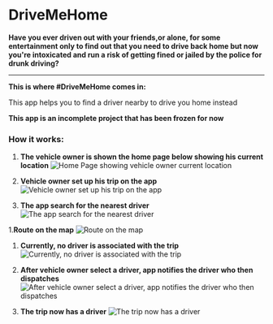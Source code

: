 # DriveMeHome

**Have you ever driven out with your friends,or alone, for some
entertainment only to find out that you need to drive back home but now
you're intoxicated and run a risk of getting fined or jailed by the
police for drunk driving?**

***

**This is where #DriveMeHome comes in:**

This app helps you to find a driver nearby to drive you home instead

**This app is an incomplete project that has been frozen for now**

### How it works:

1. **The vehicle owner is shown the home page below showing his current location**
![Home Page showing vehicle owner current location](https://user-images.githubusercontent.com/36502090/80468706-cfc59980-893f-11ea-8bc8-6e791f6703e0.jpg)

1. **Vehicle owner set up his trip on the app**
![Vehicle owner set up his trip on the app](https://user-images.githubusercontent.com/36502090/80468705-cfc59980-893f-11ea-8f00-d69bc7014e62.jpg)

1. **The app search for the nearest driver**
![The app search for the nearest driver](https://user-images.githubusercontent.com/36502090/80468707-cfc59980-893f-11ea-987a-92bc8d3a7652.jpg)

1.**Route on the map** 
![Route on the map](https://user-images.githubusercontent.com/36502090/80468695-cb997c00-893f-11ea-89d3-fbf46238c588.jpg)

1. **Currently, no driver is associated with the trip**
![Currently, no driver is associated with the trip](https://user-images.githubusercontent.com/36502090/80468657-bf152380-893f-11ea-90a3-3ef28b6fbc51.jpg)

1. **After vehicle owner select a driver, app notifies the driver who then dispatches**
![After vehicle owner select a driver, app notifies the driver who then dispatches](https://user-images.githubusercontent.com/36502090/80468653-bde3f680-893f-11ea-8ebe-4fe6e42e7ee3.jpg)

1. **The trip now has a driver**
![The trip now has a driver](https://user-images.githubusercontent.com/36502090/80468591-a86ecc80-893f-11ea-8c02-8247f3aa70bb.jpg)
